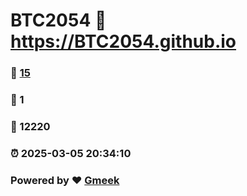 # BTC2054 :link: https://BTC2054.github.io 
### :page_facing_up: [15](https://BTC2054.github.io/tag.html) 
### :speech_balloon: 1 
### :hibiscus: 12220 
### :alarm_clock: 2025-03-05 20:34:10 
### Powered by :heart: [Gmeek](https://github.com/Meekdai/Gmeek)
